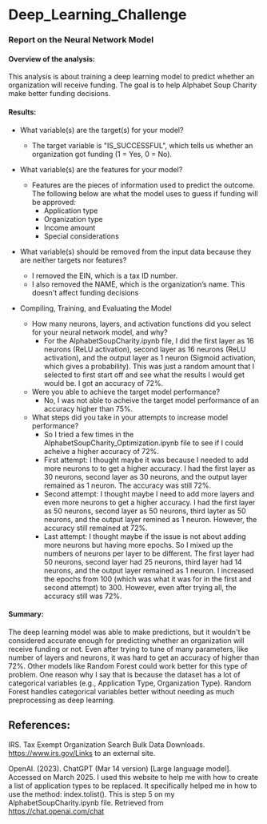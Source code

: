 # Deep_Learning_Challenge

### Report on the Neural Network Model

#### Overview of the analysis:

This analysis is about training a deep learning model to predict whether an organization will receive funding. The goal is to help Alphabet Soup Charity make better funding decisions.

#### Results:

* What variable(s) are the target(s) for your model?
  * The target variable is "IS_SUCCESSFUL", which tells us whether an organization got funding (1 = Yes, 0 = No).
* What variable(s) are the features for your model?
  * Features are the pieces of information used to predict the outcome. The following below are what the model uses to guess if funding will be approved:
    * Application type
    * Organization type
    * Income amount
    * Special considerations
* What variable(s) should be removed from the input data because they are neither targets nor features?
  * I removed the EIN, which is a tax ID number.
  * I also removed the NAME, which is the organization’s name. This doesn't affect funding decisions
 
* Compiling, Training, and Evaluating the Model
  * How many neurons, layers, and activation functions did you select for your neural network model, and why?
    * For the AlphabetSoupCharity.ipynb file, I did the first layer as 16 neurons (ReLU activation), second layer as 16 neurons (ReLU activation), and the output layer as 1 neuron (Sigmoid activation, which gives a probability). This was just a random amount that I selected to first start off and see what the results I would get would be. I got an accuracy of 72%.
  * Were you able to achieve the target model performance?
    * No, I was not able to acheive the target model performance of an accuracy higher than 75%.
  * What steps did you take in your attempts to increase model performance?
    *  So I tried a few times in the AlphabetSoupCharity_Optimization.ipynb file to see if I could acheive a higher accuracy of 72%.
      *  First attempt: I thought maybe it was because I needed to add more neurons to to get a higher accuracy. I had the first layer as 30 neurons, second layer as 30 neurons, and the output layer remained as 1 neuron. The accuracy was still 72%.
      *  Second attempt: I thought maybe I need to add more layers and even more neurons to get a higher accuracy. I had the first layer as 50 neurons, second layer as 50 neurons, third layter as 50 neurons, and the output layer remined as 1 neuron. However, the accuracy still remained at 72%.
      *  Last attempt: I thought maybe if the issue is not about adding more neurons but having more epochs. So I mixed up the numbers of neurons per layer to be different. The first layer had 50 neurons, second layer had 25 neurons, third layer had 14 neurons, and the output layer remained as 1 neuron. I increased the epochs from 100 (which was what it was for in the first and second attempt) to 300. However, even after trying all, the accuracy still was 72%.

#### Summary:
The deep learning model was able to make predictions, but it wouldn't be considered accurate enough for predicting whether an organization will receive funding or not. Even after trying to tune of many parameters, like number of layers and neurons, it was hard to get an accuracy of higher than 72%. Other models like Random Forest could work better for this type of problem. One reason why I say that is because the dataset has a lot of categorical variables (e.g., Application Type, Organization Type). Random Forest handles categorical variables better without needing as much preprocessing as deep learning.

## References:

IRS. Tax Exempt Organization Search Bulk Data Downloads. https://www.irs.gov/Links to an external site.

OpenAI. (2023). ChatGPT (Mar 14 version) [Large language model]. Accessed on March 2025. I used this website to help me with how to create a list of application types to be replaced. It specifically helped me in how to use the method: index.tolist(). This is step 5 on my AlphabetSoupCharity.ipynb file. Retrieved from https://chat.openai.com/chat
